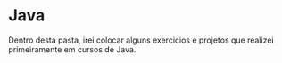 # Java
 
Dentro desta pasta, irei colocar alguns exercicios e projetos que realizei primeiramente em cursos de Java.